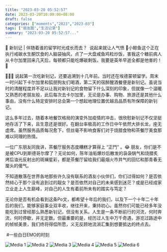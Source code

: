 ```yaml
---
title: "2023-03-20 05:52:57"
date: 2023-03-20T10:00:00+08:00
draft: false
categories: ["moments","2023","2023-03"]
tags: ["朋友圈","生活记录"]
summary: "2023-03-20 05:52:57..."
---
```


🌟 新钊记 | 伴随着谁的留学时光成长而去？
​
​说起来就让人气愤 😤
​小鲸鱼这个正在执行戒碳水生酮饮食的人脑袋抽风，点了一大盘咸鱼鸡粒炒饭，害我这个糖前病人从卡尔加里回来几天后，每顿都只能吃爆碳剩饭。我要是英年早逝全都是他害的！🥵

🥟🥟🥟
​
​说起第一次吃新钊记，还要追溯到十几年前。当时还在埃德蒙顿留学。周末一时兴起下卡尔加里和狐朋狗友们喝酒，第二天的宿醉醒酒餐便是新钊记。虽说当时的清醒程度并不足以让我对新钊记的食物留下什么深刻的印象，但就像一个温暖又熟悉的老朋友般，此后每次去卡尔加里，无论是办事、购物、旅游还是其他什么事由，没有什么特定安排时总会第一个想起地理位置优越且品质有所保障的新钊记。

这么多年过去，随着本地餐饮格局的演变外加疫情的冲击，很欣慰新钊记不仅坚挺地存活了下来，且生意还是很好。在翻台率极高的工作日中午依然大排长龙，座无虚席。虽然服务品质每况愈下，但丝毫不影响食客们对于烧腊食物和茶餐厅美食那难以同理的热情。

一位广东朋友同我讲，茶餐厅服务态度糟糕才算得上 “正鬥” 。😂 朋友，你们是不是被CPU到斯德哥尔摩了？无论如何，陈年油垢爆炒后散发的袅袅锅气和烧腊炙烤后油光反射出的斑斓星彩，都是茶餐厅留给我们最烟火市井气的回忆和那青春无厘头的傻气。

不知道散落在世界各地那些许久没有联系的酒友小伙伴们，你们过得如何？是否依然倾心于那个没有追到过的靓女？是否依然对自己的未来感到迷茫？或是已经成家立业走上人生巅峰，对自己的人生有着前所未有的踏实与笃定？

无论你是否有机会看到这条Po文，都希望十年后的我们，以及下一个十年二十年后的我们，能够家庭事业双丰收，继往开来，秉持初心。虽然你们可能已经多年没能吃到过曾经那么熟悉新钊记，但没有关系。人生是一条不断前行的河流，何时奔流，何时停歇，并无定数。但最重要的是，经历过人生中万千奇遇，游览过路途中的帧帧美景，我们终将得偿所愿，义无反顾地流淌汇集到想要抵达的终点去。

​
​#一些白日EMO的时刻

![Media 1](/Moments/photos/2023-03-20/202303200552570.jpg)
![Media 2](/Moments/photos/2023-03-20/202303200552571.jpg)
![Media 3](/Moments/photos/2023-03-20/202303200552572.jpg)
![Media 4](/Moments/photos/2023-03-20/202303200552573.jpg)
![Media 5](/Moments/photos/2023-03-20/202303200552574.jpg)
![Media 6](/Moments/photos/2023-03-20/202303200552575.jpg)

